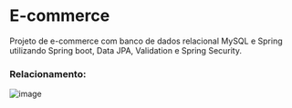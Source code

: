 # E-commerce
Projeto de e-commerce com banco de dados relacional MySQL e Spring utilizando Spring boot, Data JPA, Validation e Spring Security.

### Relacionamento:
![image](https://user-images.githubusercontent.com/100460553/198615496-e30c9b2d-9e4b-430a-94c2-b42c0352c07d.png)
